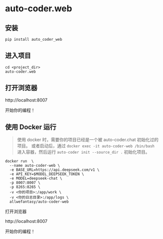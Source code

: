 # auto-coder.web

## 安装

```
pip install auto_coder_web
```

## 进入项目

```
cd <project_dir>    
auto-coder.web 
```

## 打开浏览器

http://localhost:8007

开始你的编程！

## 使用 Docker 运行
> 使用 docker 时，需要你的项目已经是一个被 auto-coder.chat 初始化过的项目。
> 或者启动后，通过 `docker exec -it auto-coder-web /bin/bash` 进入容器，然后运行 `auto-coder init --source_dir .` 初始化项目。


```shell
docker run  \
  --name auto-coder-web \
  -e BASE_URL=https://api.deepseek.com/v1 \
  -e API_KEY=$MODEL_DEEPSEEK_TOKEN \
  -e MODEL=deepseek-chat \
  -p 8007:8007 \
  -p 8265:8265 \
  -v <你的项目>:/app/work \
  -v <你的日志目录>:/app/logs \
  allwefantasy/auto-coder-web
```

打开浏览器

http://localhost:8007

开始你的编程！


